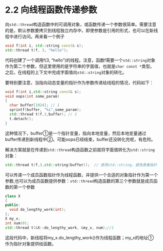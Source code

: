 # 2.2 向线程函数传递参数

向`std::thread`构造函数中的可调用对象，或函数传递一个参数很简单。需要注意的是，默认参数要拷贝到线程独立内存中，即使参数是引用的形式，也可以在新线程中进行访问。再来看一个例子

```c++
void f(int i, std::string const& s);
std::thread t(f, 3, "hello");
```

代码创建了一个调用f(3, “hello”)的线程。注意，函数f需要一个`std::string`对象作为第二个参数，但这里使用的是字符串的字面值，也就是`char const *`类型。之后，在线程的上下文中完成字面值向`std::string`对象的转化。

要特别要注意，当指向动态变量的指针作为参数传递给线程的情况，代码如下：

```c++
void f(int i,std::string const& s);
void oops(int some_param)
{
  char buffer[1024]; // 1
  sprintf(buffer, "%i",some_param);
  std::thread t(f,3,buffer); // 2
  t.detach();
}
```

这种情况下，buffer①是一个指针变量，指向本地变量，然后本地变量通过buffer传递到新线程中②。可能oops已经结束，buffer还没转化完呢，有危险。



解决方案就是在传递到`std::thread`构造函数之前就将字面值转化为`std::string`对象：

```c++
std::thread t(f,3,std::string(buffer));  // 使用std::string，避免悬垂指针
```



可以传递一个成员函数指针作为线程函数，并提供一个合适的对象指针作为第一个参数,也可以为成员函数提供参数：`std::thread`构造函数的第三个参数就是成员函数的第一个参数

```c++
class X
{
public:
  void do_lengthy_work(int);
};
X my_x;
int num(0);
std::thread t(&X::do_lengthy_work, &my_x, num);//1
```

这段代码中，新线程将my_x.do_lengthy_work()作为线程函数；my_x的地址①作为指针对象提供给函数。


